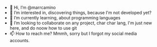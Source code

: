 - 👋 Hi, I’m @marrcamino
- 👀 I’m interested in, discovering things, because I'm not developed yet?
- 🌱 I’m currently learning, about programming languages
- 💞️ I’m looking to collaborate on any project, char char lang, I'm just new here, and do noow how to use git
- 📫 How to reach me? Mmmh, sorry but I forgot my social media accounts.

